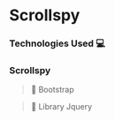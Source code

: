 # Scrollspy
### Technologies Used :computer: 
### Scrollspy  

> :open_file_folder: Bootstrap  

> :open_file_folder: Library Jquery 
